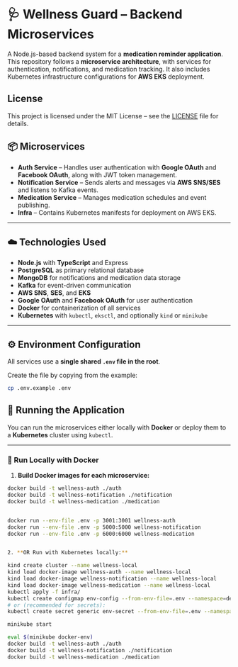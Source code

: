# 🩺 Wellness Guard – Backend Microservices

A Node.js-based backend system for a **medication reminder application**. This repository follows a **microservice architecture**, with services for authentication, notifications, and medication tracking. It also includes Kubernetes infrastructure configurations for **AWS EKS** deployment.

## License

This project is licensed under the MIT License – see the [LICENSE](./LICENSE) file for details.

## 📦 Microservices

- **Auth Service** – Handles user authentication with **Google OAuth** and **Facebook OAuth**, along with JWT token management.
- **Notification Service** – Sends alerts and messages via **AWS SNS/SES** and listens to Kafka events.
- **Medication Service** – Manages medication schedules and event publishing.
- **Infra** – Contains Kubernetes manifests for deployment on AWS EKS.

---

## ☁️ Technologies Used

- **Node.js** with **TypeScript** and Express
- **PostgreSQL** as primary relational database
- **MongoDB** for notifications and medication data storage
- **Kafka** for event-driven communication
- **AWS SNS**, **SES**, and **EKS**
- **Google OAuth** and **Facebook OAuth** for user authentication
- **Docker** for containerization of all services
- **Kubernetes** with `kubectl`, `eksctl`, and optionally `kind` or `minikube`

---

## ⚙️ Environment Configuration

All services use a **single shared `.env` file in the root**.

Create the file by copying from the example:

```bash
cp .env.example .env
```

## 🧪 Running the Application

You can run the microservices either locally with **Docker** or deploy them to a **Kubernetes** cluster using `kubectl`.

---

### 🚀 Run Locally with Docker

1. **Build Docker images for each microservice:**

```bash
docker build -t wellness-auth ./auth
docker build -t wellness-notification ./notification
docker build -t wellness-medication ./medication


docker run --env-file .env -p 3001:3001 wellness-auth
docker run --env-file .env -p 5000:5000 wellness-notification
docker run --env-file .env -p 6000:6000 wellness-medication


2. **OR Run with Kubernetes locally:**

kind create cluster --name wellness-local
kind load docker-image wellness-auth --name wellness-local
kind load docker-image wellness-notification --name wellness-local
kind load docker-image wellness-medication --name wellness-local
kubectl apply -f infra/
kubectl create configmap env-config --from-env-file=.env --namespace=default
# or (recommended for secrets):
kubectl create secret generic env-secret --from-env-file=.env --namespace=default

minikube start

eval $(minikube docker-env)
docker build -t wellness-auth ./auth
docker build -t wellness-notification ./notification
docker build -t wellness-medication ./medication


```
